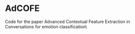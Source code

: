 # AdCOFE
Code for the paper Advanced Contextual Feature Extraction in Conversations for emotion classification\
